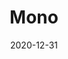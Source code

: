---
title: Mono
slug: mono
description: "No news yet. Only a baby announcement :)."
tag: "In Planning"
tagShort: "progress"
date: "2020-12-31"
---
